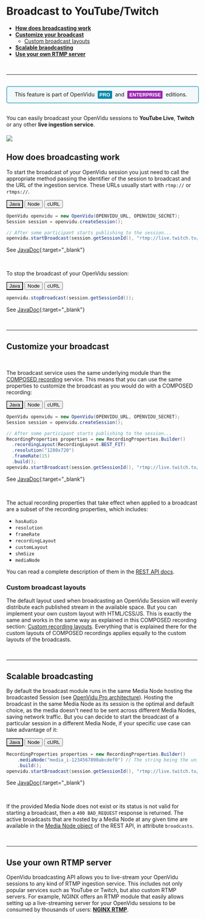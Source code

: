 # Broadcast to YouTube/Twitch

- **[How does broadcasting work](#how-does-broadcasting-work)**
- **[Customize your broadcast](#customize-your-broadcast)**
    - [Custom broadcast layouts](#custom-broadcast-layouts)
- **[Scalable braodcasting](#scalable-broadcasting)**
- **[Use your own RTMP server](#use-your-own-rtmp-server)**

<br>

---

<div style="
    display: table;
    border: 2px solid #0088aa9e;
    border-radius: 5px;
    width: 100%;
    margin-top: 30px;
    margin-bottom: 30px;
    padding: 10px 0;
    background-color: rgba(0, 136, 170, 0.04);"><div style="display: table-cell; vertical-align: middle">
    <i class="icon ion-android-alert" style="
    font-size: 50px;
    color: #0088aa;
    display: inline-block;
    padding-left: 25%;
"></i></div>
<div style="
    vertical-align: middle;
    display: table-cell;
    padding-left: 20px;
    padding-right: 20px;
    ">
This feature is part of OpenVidu <a href="openvidu-pro/"><span id="openvidu-pro-tag" style="display: inline-block; background-color: rgb(0, 136, 170); color: white; font-weight: bold; padding: 0px 5px; margin: 0 4px 0 4px; border-radius: 3px; font-size: 13px; line-height:21px; font-family: Montserrat, sans-serif;">PRO</span></a> and <a href="openvidu-enterprise/"><span id="openvidu-pro-tag" style="display: inline-block; background-color: rgb(156, 39, 176); color: white; font-weight: bold; padding: 0px 5px; margin: 0 4px 0 4px; border-radius: 3px; font-size: 13px; line-height:21px; font-family: Montserrat, sans-serif;">ENTERPRISE</span></a> editions.
</div>
</div>

You can easily broadcast your OpenVidu sessions to **YouTube Live**, **Twitch** or any other **live ingestion service**.

<div class="row">
    <div class="pro-gallery" style="margin: 20px 0">
        <a data-fancybox="gallery" data-type="image" href="img/docs/advanced-features/broadcast.png" class="fancybox-img"><img class="img-responsive" style="margin: auto; max-height: 550px" src="img/docs/advanced-features/broadcast.png"/></a>
    </div>
</div>

## How does broadcasting work

To start the broadcast of your OpenVidu session you just need to call the appropriate method passing the identifier of the session to broadcast and the URL of the ingestion service. These URLs usually start with `rtmp://` or `rtmps://`.

<div class="lang-tabs-container" markdown="1">

<div class="lang-tabs-header">
  <button class="lang-tabs-btn" onclick="changeLangTab(event)" style="background-color: #e8e8e8; color: black">Java</button>
  <button class="lang-tabs-btn" onclick="changeLangTab(event)">Node</button>
  <button class="lang-tabs-btn" onclick="changeLangTab(event)">cURL</button>
</div>

<div id="java" class="lang-tabs-content" markdown="1">

```java
OpenVidu openvidu = new OpenVidu(OPENVIDU_URL, OPENVIDU_SECRET);
Session session = openvidu.createSession();

// After some participant starts publishing to the session...
openvidu.startBroadcast(session.getSessionId(), "rtmp://live.twitch.tv/app/{STREAM_KEY}");
```

See [JavaDoc](api/openvidu-java-client/io/openvidu/java/client/OpenVidu.html#startBroadcast(java.lang.String,java.lang.String)){:target="_blank"}

</div>

<div id="node" class="lang-tabs-content" style="display:none" markdown="1">

```javascript
const openvidu = new OpenVidu(OPENVIDU_URL, OPENVIDU_SECRET);
const session = openvidu.createSession();

// After some participant starts publishing to the session...

await openvidu.startBroadcast(sessionId, "rtmp://live.twitch.tv/app/{STREAM_KEY}");
```

See [TypeDoc](api/openvidu-node-client/classes/OpenVidu.html#startBroadcast){:target="_blank"}

</div>

<div id="curl" class="lang-tabs-content" style="display:none" markdown="1">

Use method [POST /openvidu/api/broadcast/start](reference-docs/REST-API#start-broadcast)

```sh
curl -X POST https://<DOMAIN_OR_PUBLIC_IP>/openvidu/api/broadcast/start \
     -u OPENVIDUAPP:<YOUR_SECRET> \
     -H "Content-Type: application/json" \
     -d '{ "session": "ses_YnDaGYNcd7", "broadcastUrl": "rtmp://live.twitch.tv/app/{STREAM_KEY}" }'
```

</div>

</div>

<br>

To stop the broadcast of your OpenVidu session:

<div class="lang-tabs-container" markdown="1">

<div class="lang-tabs-header">
  <button class="lang-tabs-btn" onclick="changeLangTab(event)" style="background-color: #e8e8e8; color: black">Java</button>
  <button class="lang-tabs-btn" onclick="changeLangTab(event)">Node</button>
  <button class="lang-tabs-btn" onclick="changeLangTab(event)">cURL</button>
</div>

<div id="java" class="lang-tabs-content" markdown="1">

```java
openvidu.stopBroadcast(session.getSessionId());
```

See [JavaDoc](api/openvidu-java-client/io/openvidu/java/client/OpenVidu.html#stopBroadcast(java.lang.String)){:target="_blank"}

</div>

<div id="node" class="lang-tabs-content" style="display:none" markdown="1">

```javascript
await openvidu.stopBroadcast(sessionId);
```

See [TypeDoc](api/openvidu-node-client/classes/OpenVidu.html#stopBroadcast){:target="_blank"}

</div>

<div id="curl" class="lang-tabs-content" style="display:none" markdown="1">

Use method [POST /openvidu/api/broadcast/stop](reference-docs/REST-API#stop-broadcast)

```sh
curl -X POST https://<DOMAIN_OR_PUBLIC_IP>/openvidu/api/broadcast/stop \
     -u OPENVIDUAPP:<YOUR_SECRET> \
     -H "Content-Type: application/json" \
     -d '{ "session": "ses_YnDaGYNcd7" }'
```

</div>

</div>

<br>

---

## Customize your broadcast

<br>

The broadcast service uses the same underlying module than the [COMPOSED recording](advanced-features/recording/#composed-recording) service. This means that you can use the same properties to customize the broadcast as you would do with a COMPOSED recording:

<div class="lang-tabs-container" markdown="1">

<div class="lang-tabs-header">
  <button class="lang-tabs-btn" onclick="changeLangTab(event)" style="background-color: #e8e8e8; color: black">Java</button>
  <button class="lang-tabs-btn" onclick="changeLangTab(event)">Node</button>
  <button class="lang-tabs-btn" onclick="changeLangTab(event)">cURL</button>
</div>

<div id="java" class="lang-tabs-content" markdown="1">

```java
OpenVidu openvidu = new OpenVidu(OPENVIDU_URL, OPENVIDU_SECRET);
Session session = openvidu.createSession();

// After some participant starts publishing to the session...
RecordingProperties properties = new RecordingProperties.Builder()
  .recordingLayout(RecordingLayout.BEST_FIT)
  .resolution("1280x720")
  .frameRate(15)
  .build();
openvidu.startBroadcast(session.getSessionId(), "rtmp://live.twitch.tv/app/{STREAM_KEY}", properties);
```

See [JavaDoc](api/openvidu-java-client/io/openvidu/java/client/OpenVidu.html#startBroadcast(java.lang.String,java.lang.String,io.openvidu.java.client.RecordingProperties)){:target="_blank"}

</div>

<div id="node" class="lang-tabs-content" style="display:none" markdown="1">

```javascript
const openvidu = new OpenVidu(OPENVIDU_URL, OPENVIDU_SECRET);
const session = openvidu.createSession();

// After some participant starts publishing to the session...
const properties = {
    recordingLayout: "BEST_FIT",
    resolution: "1280x720",
    frameRate: 15
}
await openvidu.startBroadcast(sessionId, "rtmp://live.twitch.tv/app/{STREAM_KEY}", properties);
```

See [TypeDoc](api/openvidu-node-client/classes/OpenVidu.html#startBroadcast){:target="_blank"}

</div>

<div id="curl" class="lang-tabs-content" style="display:none" markdown="1">

Use method [POST /openvidu/api/broadcast/start](reference-docs/REST-API#start-broadcast) passing the desired properties in the body request.

```sh
curl -X POST https://<DOMAIN_OR_PUBLIC_IP>/openvidu/api/broadcast/start \
     -u OPENVIDUAPP:<YOUR_SECRET> \
     -H "Content-Type: application/json" \
     --data-binary @- <<BODY
     {
       "session": "ses_YnDaGYNcd7",
       "broadcastUrl": "rtmp://live.twitch.tv/app/{STREAM_KEY}",
       "recordingLayout": "BEST_FIT",
       "resolution": "1280x720",
       "frameRate": 15
     }
BODY
```

</div>

</div>

<br>

The actual recording properties that take effect when applied to a broadcast are a subset of the recording properties, which includes:

- `hasAudio`
- `resolution`
- `frameRate`
- `recordingLayout`
- `customLayout`
- `shmSize`
- `mediaNode`

You can read a complete description of them in the [REST API docs](reference-docs/REST-API/#start-broadcast).

### Custom broadcast layouts

The default layout used when broadcasting an OpenVidu Session will evenly distribute each published stream in the available space. But you can implement your own  custom layout with HTML/CSS/JS. This is exactly the same and works in the same way as explained in this COMPOSED recording section: [Custom recording layouts](advanced-features/recording/#custom-recording-layouts). Everything that is explained there for the custom layouts of COMPOSED recordings applies equally to the custom layouts of the broadcasts.

<br>

---

## Scalable broadcasting

By default the broadcast module runs in the same Media Node hosting the broadcasted Session (see [OpenVidu Pro architecture](openvidu-pro/scalability/#openvidu-pro-architecture)). Hosting the broadcast in the same Media Node as its session is the optimal and default choice, as the media doesn't need to be sent across different Media Nodes, saving network traffic. But you can decide to start the broadcast of a particular session in a different Media Node, if your specific use case can take advantage of it:

<div class="lang-tabs-container" markdown="1">

<div class="lang-tabs-header">
  <button class="lang-tabs-btn" onclick="changeLangTab(event)" style="background-color: #e8e8e8; color: black">Java</button>
  <button class="lang-tabs-btn" onclick="changeLangTab(event)">Node</button>
  <button class="lang-tabs-btn" onclick="changeLangTab(event)">cURL</button>
</div>

<div id="java" class="lang-tabs-content" markdown="1">

```java
RecordingProperties properties = new RecordingProperties.Builder()
    .mediaNode("media_i-1234567890abcdef0") // The string being the unique ID of an existing Media Node
    .build();
openvidu.startBroadcast(session.getSessionId(), "rtmp://live.twitch.tv/app/{STREAM_KEY}", properties);
```

See [JavaDoc](api/openvidu-java-client/io/openvidu/java/client/OpenVidu.html#startBroadcast(java.lang.String,java.lang.String,io.openvidu.java.client.RecordingProperties)){:target="_blank"}

</div>

<div id="node" class="lang-tabs-content" style="display:none" markdown="1">

```javascript
const properties = {
    mediaNode: {id: "media_i-1234567890abcdef0"} // The string being the unique ID of an existing Media Node
}
await openvidu.startBroadcast(sessionId, "rtmp://live.twitch.tv/app/{STREAM_KEY}", properties);
```

See [TypeDoc](api/openvidu-node-client/classes/OpenVidu.html#startBroadcast){:target="_blank"}

</div>

<div id="curl" class="lang-tabs-content" style="display:none" markdown="1">

When starting the broadcast of a session with method [POST /openvidu/api/broadcast/start](reference-docs/REST-API#start-broadcast) you can force the Media Node where to start the broadcast by providing parameter `mediaNode`

```sh
curl -X POST https://<DOMAIN_OR_PUBLIC_IP>/openvidu/api/recordings/start \
     -u OPENVIDUAPP:<YOUR_SECRET> \
     -H "Content-Type: application/json" \
     --data-binary @- <<BODY
     {
       "session": "ses_YnDaGYNcd7",
       "broadcastUrl": "rtmp://live.twitch.tv/app/{STREAM_KEY}",
       "mediaNode": { "id": "media_i-1234567890abcdef0" }
     }
BODY
```

</div>

</div>

<br>

If the provided Media Node does not exist or its status is not valid for starting a broadcast, then a `400 BAD_REQUEST` response is returned. The active broadcasts that are hosted by a Media Node at any given time are available in the [Media Node object](reference-docs/REST-API/#the-media-node-object) of the REST API, in attribute `broadcasts`.

<br>

---

## Use your own RTMP server

OpenVidu broadcasting API allows you to live-stream your OpenVidu sessions to any kind of RTMP ingestion service. This includes not only popular services such as YouTube or Twitch, but also custom RTMP servers. For example, NGINX offers an RTMP module that easily allows setting up a live-streaming server for your OpenVidu sessions to be consumed by thousands of users: **[NGINX RTMP](https://www.nginx.com/products/nginx/modules/rtmp-media-streaming/)**.

<br>

<link rel="stylesheet" href="https://cdnjs.cloudflare.com/ajax/libs/fancybox/3.1.20/jquery.fancybox.min.css" />
<script src="https://cdnjs.cloudflare.com/ajax/libs/fancybox/3.1.20/jquery.fancybox.min.js"></script>
<script type='text/javascript' src='js/fancybox-setup.js'></script>

<script>
function changeLangTab(event) {
  var parent = event.target.parentNode.parentNode;
  var txt = event.target.textContent || event.target.innerText;
  var txt = txt.replace(/\s/g, "-").toLowerCase();
  for (var i = 0; i < parent.children.length; i++) {
    var child = parent.children[i];
    // Change appearance of language buttons
    if (child.classList.contains("lang-tabs-header")) {
        for (var j = 0; j < child.children.length; j++) {
            var btn = child.children[j];
            if (btn.classList.contains("lang-tabs-btn")) {
                btn.style.backgroundColor = btn === event.target ? '#e8e8e8' : '#f9f9f9';
                btn.style.color = btn === event.target ? 'black' : '#777';
            }
        }
    }
    // Change visibility of language content
    if (child.classList.contains("lang-tabs-content")) {
        if (child.id === txt) {
            child.style.display = "block";
        } else {
            child.style.display = "none";
        }
    }
  }
}
</script>